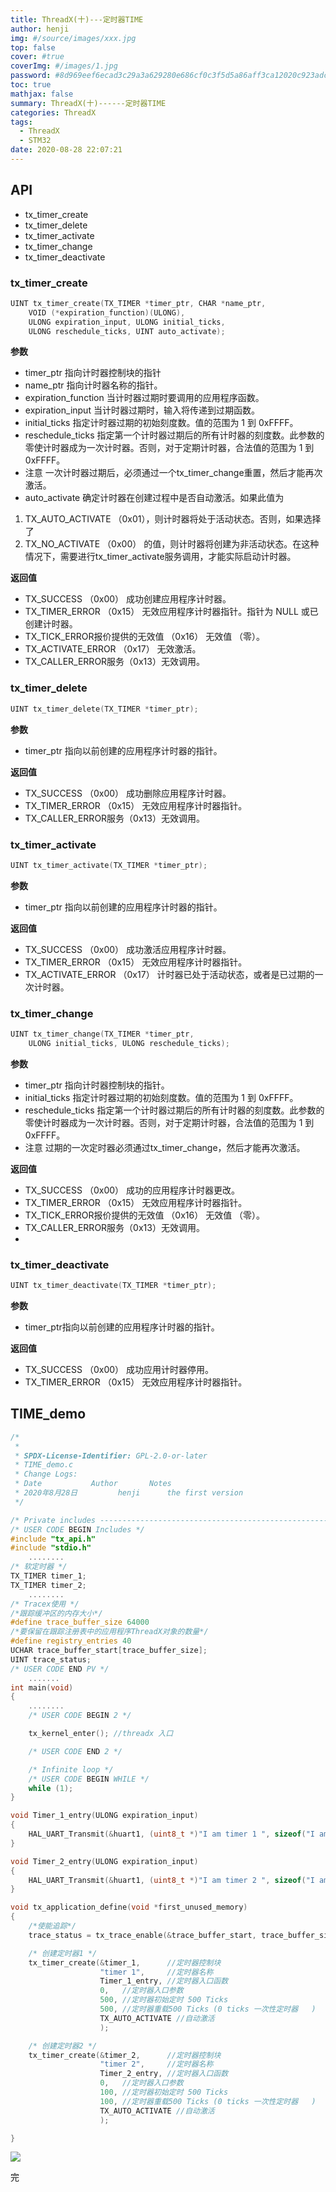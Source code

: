 ```yaml
---
title: ThreadX(十)---定时器TIME
author: henji
img: #/source/images/xxx.jpg
top: false
cover: #true
coverImg: #/images/1.jpg
password: #8d969eef6ecad3c29a3a629280e686cf0c3f5d5a86aff3ca12020c923adc6c92
toc: true
mathjax: false
summary: ThreadX(十)------定时器TIME
categories: ThreadX
tags:
  - ThreadX
  - STM32
date: 2020-08-28 22:07:21
---
```




## API
- tx_timer_create
- tx_timer_delete
- tx_timer_activate
- tx_timer_change
- tx_timer_deactivate

### tx_timer_create

```c
UINT tx_timer_create(TX_TIMER *timer_ptr, CHAR *name_ptr,
    VOID (*expiration_function)(ULONG),
    ULONG expiration_input, ULONG initial_ticks,
    ULONG reschedule_ticks, UINT auto_activate);
```

**参数**

- timer_ptr 指向计时器控制块的指针
- name_ptr 指向计时器名称的指针。
- expiration_function 当计时器过期时要调用的应用程序函数。
- expiration_input 当计时器过期时，输入将传递到过期函数。
- initial_ticks 指定计时器过期的初始刻度数。值的范围为 1 到 0xFFFF。
- reschedule_ticks 指定第一个计时器过期后的所有计时器的刻度数。此参数的零使计时器成为一次计时器。否则，对于定期计时器，合法值的范围为 1 到 0xFFFF。
-  注意 一次计时器过期后，必须通过一个tx_timer_change重置，然后才能再次激活。
- auto_activate 确定计时器在创建过程中是否自动激活。如果此值为
 1. TX_AUTO_ACTIVATE （0x01），则计时器将处于活动状态。否则，如果选择了
 2. TX_NO_ACTIVATE （0x00） 的值，则计时器将创建为非活动状态。在这种情况下，需要进行tx_timer_activate服务调用，才能实际启动计时器。

**返回值**

- TX_SUCCESS （0x00） 成功创建应用程序计时器。
- TX_TIMER_ERROR （0x15） 无效应用程序计时器指针。指针为 NULL 或已创建计时器。
- TX_TICK_ERROR报价提供的无效值 （0x16） 无效值 （零）。
- TX_ACTIVATE_ERROR （0x17） 无效激活。
- TX_CALLER_ERROR服务（0x13）无效调用。


### tx_timer_delete

```c
UINT tx_timer_delete(TX_TIMER *timer_ptr);
```

**参数**

- timer_ptr 指向以前创建的应用程序计时器的指针。

**返回值**

- TX_SUCCESS （0x00） 成功删除应用程序计时器。
- TX_TIMER_ERROR （0x15） 无效应用程序计时器指针。
- TX_CALLER_ERROR服务（0x13）无效调用。

### tx_timer_activate

```c
UINT tx_timer_activate(TX_TIMER *timer_ptr);
```

**参数**

- timer_ptr 指向以前创建的应用程序计时器的指针。

**返回值**

- TX_SUCCESS （0x00） 成功激活应用程序计时器。
- TX_TIMER_ERROR （0x15） 无效应用程序计时器指针。
- TX_ACTIVATE_ERROR （0x17） 计时器已处于活动状态，或者是已过期的一次计时器。

### tx_timer_change

```c
UINT tx_timer_change(TX_TIMER *timer_ptr,
    ULONG initial_ticks, ULONG reschedule_ticks);
```

**参数**
- timer_ptr 指向计时器控制块的指针。
- initial_ticks 指定计时器过期的初始刻度数。值的范围为 1 到 0xFFFF。
- reschedule_ticks 指定第一个计时器过期后的所有计时器的刻度数。此参数的零使计时器成为一次计时器。否则，对于定期计时器，合法值的范围为 1 到 0xFFFF。
-  注意 过期的一次定时器必须通过tx_timer_change，然后才能再次激活。

**返回值**

- TX_SUCCESS （0x00） 成功的应用程序计时器更改。
- TX_TIMER_ERROR （0x15） 无效应用程序计时器指针。
- TX_TICK_ERROR报价提供的无效值 （0x16） 无效值 （零）。
- TX_CALLER_ERROR服务（0x13）无效调用。
- 
### tx_timer_deactivate

```c
UINT tx_timer_deactivate(TX_TIMER *timer_ptr);
```

**参数**

- timer_ptr指向以前创建的应用程序计时器的指针。

**返回值**

- TX_SUCCESS （0x00） 成功应用计时器停用。
- TX_TIMER_ERROR （0x15） 无效应用程序计时器指针。

## TIME_demo

```c
/*
 *
 * SPDX-License-Identifier: GPL-2.0-or-later
 * TIME_demo.c
 * Change Logs:
 * Date           Author       Notes
 * 2020年8月28日     	  henji      the first version
 */

/* Private includes ----------------------------------------------------------*/
/* USER CODE BEGIN Includes */
#include "tx_api.h"
#include "stdio.h"
	........
/* 软定时器 */
TX_TIMER timer_1;
TX_TIMER timer_2;
	........
/* Tracex使用 */
/*跟踪缓冲区的内存大小*/
#define trace_buffer_size 64000
/*要保留在跟踪注册表中的应用程序ThreadX对象的数量*/
#define registry_entries 40
UCHAR trace_buffer_start[trace_buffer_size];
UINT trace_status;
/* USER CODE END PV */
	.......
int main(void)
{
	........
	/* USER CODE BEGIN 2 */

	tx_kernel_enter(); //threadx 入口

	/* USER CODE END 2 */

	/* Infinite loop */
	/* USER CODE BEGIN WHILE */
	while (1);
}

void Timer_1_entry(ULONG expiration_input)
{
	HAL_UART_Transmit(&huart1, (uint8_t *)"I am timer 1 ", sizeof("I am timer 1 "), HAL_MAX_DELAY);
}

void Timer_2_entry(ULONG expiration_input)
{
	HAL_UART_Transmit(&huart1, (uint8_t *)"I am timer 2 ", sizeof("I am timer 2 "), HAL_MAX_DELAY);
}

void tx_application_define(void *first_unused_memory)
{
	/*使能追踪*/
	trace_status = tx_trace_enable(&trace_buffer_start, trace_buffer_size,registry_entries);

	/* 创建定时器1 */
	tx_timer_create(&timer_1,      //定时器控制块
					"timer 1",     //定时器名称
					Timer_1_entry, //定时器入口函数
					0,   //定时器入口参数
					500, //定时器初始定时 500 Ticks
					500, //定时器重载500 Ticks (0 ticks 一次性定时器   )
					TX_AUTO_ACTIVATE //自动激活
					);

	/* 创建定时器2 */
	tx_timer_create(&timer_2,      //定时器控制块
					"timer 2",     //定时器名称
					Timer_2_entry, //定时器入口函数
					0,   //定时器入口参数
					100, //定时器初始定时 500 Ticks
					100, //定时器重载500 Ticks (0 ticks 一次性定时器   )
					TX_AUTO_ACTIVATE //自动激活
					);

}

```


![](https://img-blog.csdnimg.cn/20200828214845696.png#pic_center)

完